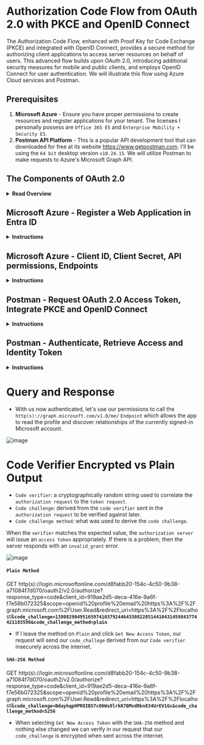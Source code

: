 # Authorization Code Flow from OAuth 2.0 with PKCE and OpenID Connect

The Authorization Code Flow, enhanced with Proof Key for Code Exchange (PKCE) and integrated with OpenID Connect, provides a secure method for authorizing client applications to access server resources on behalf of users. This advanced flow builds upon OAuth 2.0, introducing additional security measures for mobile and public clients, and employs OpenID Connect for user authentication. We will illustrate this flow using Azure Cloud services and Postman.

## Prerequisites

1. **Microsoft Azure** - Ensure you have proper permissions to create resources and register applications for your tenant. The licenses I personally possess are `Office 365 E5` and `Enterprise Mobility + Security E5`.
2. **Postman API Platform** - This is a popular API development tool that can downloaded for free at its website https://www.getpostman.com. I'll be using the `64 bit` desktop version `v10.24.15`. We will utilize Postman to make requests to Azure's Microsoft Graph API.

## **The Components of OAuth 2.0**

<details><summary><b>Read Overview</b></summary>

#### **`Resources`**

* The digital assets or services the user grants access to via OAuth 2.0. Resources are hosted by Resource Servers, which require valid access tokens for data access.

#### **`Resource Owners`**

* Individuals or entities that have the authority to grant access to their resources. In most cases, the resource owner is the end-user.

#### **`Clients`**

* Applications requesting access to resources on behalf of the Resource Owner. Clients are authenticated by the Authorization Server and authorized by the Resource Owner to access specified resources.

#### **`Authorization Server`**

* The server that issues access tokens to clients after successfully authenticating the Resource Owner and obtaining authorization. It plays a critical role in the OAuth 2.0 security framework, ensuring that access to resources is granted only to clients with proper authorization from the Resource Owners.
* **Authorization Endpoint** `/auth` initiates the flow. Clients request this endpoint with parameters like `response_type=code`, `client_id`, `redirect_uri`, `scope`, `state`, and `code_challenge`.
* **Token Endpoint** `/token` exchanges the `authorization code` for tokens. The request includes `grant_type=authorization_code`, `code`, `redirect_uri`, `client_id`, and `code_verifier`.
* **Userinfo Endpoint** `/userinfo` when accessed with an access token, returns `claims` about the authenticated user.

#### **`Tokens`** - Strings representing the granted permissions

* **Access Token**: Enables access to the user's data via the Authorization: `Bearer <token>` header in API requests.
* **Refresh Token**: Used to renew an access token via the token endpoint with `grant_type=refresh_token`, without the user's interaction.
* **ID tokens**: Issued by the authorization server to the client application. Clients use ID tokens when signing in users and to get basic information about them.

#### **`Grants`**

* **Authorization Code Grant**: Involves redirecting the user to the authorization endpoint, obtaining an authorization code, and exchanging the code for tokens at the token endpoint.
* **Client Credentials Grant**: Used for server-to-server communication where the application acts on its own behalf. Access is granted based on the authorization of the client, not the end user.
* **Resource Owner Password Credentials Grant**: Allows direct exchange of user credentials for access tokens. Recommended only for trusted clients, as it exposes the user's password.
* **Implicit Grant**: Optimized for clients implemented in a browser using a scripting language. Deprecated in OAuth 2.1 due to security vulnerabilities.

#### **`Scope`** - Defines the level of access the application requests

* Expressed in `space-delimited strings`, such as `scope=openid profile email`, determining which resources the application can access and actions it can perform.

#### **`Proof Key for Code Exchange (PKCE)`** - Enhances security for public clients

* Uses `code_challenge` and `code_challenge_method` during the authorization request, and `code_verifier` in the token exchange process to mitigate interception attacks.

#### **`OpenID Connect (OIDC)`** - An authentication and authorization layer built on top of OAuth 2.0, incompatible with OAuth 1.0

* Utilizes `ID Tokens`, returned along with the `access token`, containing claims about the authentication of the user.

</details>

## Microsoft Azure - Register a Web Application in Entra ID

<details><summary><b>Instructions</b></summary>

1. Sign in to the `Microsoft Entra admin center` as at least a `Cloud Application Administrator`.
2. Browse to `Identity` > `Applications` > `App registrations` and select `New Registration`.

![image](https://github.com/acfriday/todolist-webapp-flask-sqlite3/assets/82184168/86e397ac-3102-4156-a5c9-92e04ab7c499)

3. Enter a `Display Name` for your application.
4. We'll select the default `single-tenant` option.
5. Select Web as our platform with `http(s)://localhost` (excluding the parenthesis as seen below) as our redirect URI.
6. Complete this step by selecting `Register`.

![image](https://github.com/acfriday/todolist-webapp-flask-sqlite3/assets/82184168/b0913646-6c21-4374-a599-d3ddba9b7171)

</details>

## Microsoft Azure - Client ID, Client Secret, API permissions, Endpoints

<details><summary><b>Instructions</b></summary>

1. We'll need to note our app's `Client ID` from the Entra ID `Overview` tab under `App Registrations` for later use.

![image](https://github.com/acfriday/auth-code-flow-postman-azure/assets/82184168/8978643a-7391-4dac-81d1-ea33ab743776)


2. Next we'll retrieve our `Client Secret`. Select `Certificates & secrets` > `Client secrets` > `New client secret`.
Click `Add` to save your `Client Secret`. I chose the `default expiry time` after selecting `new client secret`,
we'll need to retrieve this secret again later.

*    `I'll be deleting this Client Secret from my account before posting it publicly here.`
*   `Important! Record the secret's value for later use This secret value
    is never displayed again after you leave this webpage.`

![image](https://github.com/acfriday/auth-code-flow-postman-azure/assets/82184168/9ebe2c0d-e0a2-4afd-9cef-21819850879d)

4. Now let's check the `API permissions` tab and verify that our app has the default access of `User.Read`
for the `Microsoft Graph API` `resource` that we'll be querying.

![image](https://github.com/acfriday/todolist-webapp-flask-sqlite3/assets/82184168/204c2521-11a1-45fa-8cf8-60066ccd316f)

5. Finally we'll need to retrieve the Azure REST Endpoints we'll send out requests towards.
The Authorization Endpoint `OAuth 2.0 authorization endpoint (v2)`
and Token Endpoint `OAuth 2.0 token endpoint (v2)` are what we'll copy from here.

![image](https://github.com/acfriday/auth-code-flow-postman-azure/assets/82184168/cd9634f8-132f-45cc-a497-d3bba8c75bf3)


</details>

## Postman - Request OAuth 2.0 Access Token, Integrate PKCE and OpenID Connect

<details><summary><b>Instructions</b></summary>

1. In `Postman`, create a new `Request` and navigate to the `Authorization tab` and select `OAuth 2.0` as the auth `type`.

![image](https://github.com/acfriday/todolist-webapp-flask-sqlite3/assets/82184168/5a7eab8f-f740-45e3-a6e5-e9020891d38a)

2. This is where we'll input data for the values below:

* Token Name: `Any name of your personal choice`
* Grant Type: `Authorization Code (With PKCE)`
* Callback URL: `https://localhost`
* Auth URL: `Entra ID > App Registrations > your app > Overview > Endpoints`
* Access Token URL: `Entra ID > App Registrations > your app > Overview > Endpoints`
* Client ID: `Entra ID > App Registrations > your app > Overview`
* Client Secret: `Entra ID > App Registrations > your app > Certificates & secrets`
* Code Challenge Method: `SHA265` `(to encrypt the randomly generated Code Verifier below)`
* Code Verifier: `1380829049516597410379244643308228514410431459843774421183596`
* Scope: `openid` `profile` `email` `https://graph.microsoft.com/user.read`


  `Note! Remember that our 'Scope' values should be space-delimited.`


![image](https://github.com/acfriday/auth-code-flow-postman-azure/assets/82184168/94181010-fb2c-4cfd-9b80-fbc9f6d63538)

3. Scroll to the bottom and click `Get New Access Token`.

![image](https://github.com/acfriday/auth-code-flow-postman-azure/assets/82184168/ce6fdca9-c21c-4b69-992c-853c307553c3)

</details>

## Postman - Authenticate, Retrieve Access and Identity Token

<details><summary><b>Instructions</b></summary>

1. You should receive a popup from Microsoft after clicking `Get New Access Token`, input your credentials to
authentication with Microsoft with an account from your tenant where this app is registered.

![image](https://github.com/acfriday/auth-code-flow-postman-azure/assets/82184168/b028748e-1391-46bc-a7bd-ab645e0ed142)

2. After providing consent and successfully authenticating you should receive the following acknowledgement, click `Proceed` here.

![image](https://github.com/acfriday/auth-code-flow-postman-azure/assets/82184168/b030e627-430f-4d7a-865d-760298adba22)

3. The `identity token` below is taken from another `access token` of mine as you can see from the `token name` but the format is the same, after selecting `proceed`, scroll down to the `id_token` and copy its entire value.

![image](https://github.com/acfriday/auth-code-flow-postman-azure/assets/82184168/7d251414-ec8f-4548-adab-520dcdb65dda)

4. Decypt this value by pasting it over on https://jwt.ms for inspection. The `authorization server` issues `id tokens` that contain `claims` that carry information about the user. You can use the `id_token` parameter to verify the user's identity with the `client` application performing the access request to begin a session with the user, these shouldn't be used for authorization as `access tokens` are used for authorization.

![image](https://github.com/acfriday/auth-code-flow-postman-azure/assets/82184168/2f70d76f-9c9d-4327-aa5a-4b41ebd803a8)

![image](https://github.com/acfriday/auth-code-flow-postman-azure/assets/82184168/8f4fb6e5-815b-4f1c-9cc7-8485a845970a)

5. Returning to `Postman`, scroll back to the top of our `Token Details`, go ahead and `use` the `access token`.

![image](https://github.com/acfriday/auth-code-flow-postman-azure/assets/82184168/c57fe7a3-81f4-446f-8386-7afede714b10)

6. Scroll to the top of `Postman` after selecting `Use Token` to verify our `named` `access token` is being used in our upcoming request.

![image](https://github.com/acfriday/auth-code-flow-postman-azure/assets/82184168/39c870d4-44a3-45f9-8515-03c6973ef89d)

</details>

# Query and Response
* With us now authenticated, let's use our permissions to call the `http(s)://graph.microsoft.com/v1.0/me/` `Endpoint` which allows the app to read the profile and discover relationships of the currently signed-in Microsoft account.

![image](https://github.com/acfriday/auth-code-flow-postman-azure/assets/82184168/e1c8baab-15d4-487a-b816-c6dea6ecbc31)

# Code Verifier Encrypted vs Plain Output

* `Code verifier`: a cryptographically random string used to correlate the `authorization request` to the `token request`.
* `Code challenge`: derived from the `code verifier` sent in the `authorization request` to be verified against later.
* `Code challenge method`: what was used to derive the `code challenge`.

When the `verifier` matches the expected value, the `authorization server` will issue an `access token` appropriately. If there is a problem, then the server responds with an `invalid_grant` error.

![image](https://github.com/acfriday/auth-code-flow-postman-azure/assets/82184168/157eb680-227c-4313-aec8-a900893280a0)

#### `Plain Method`
GET http(s)://login.microsoftonline.com/d8fabb20-154c-4c50-9b38-a71084f7d070/oauth2/v2.0/authorize?response_type=code&client_id=919ae2d5-deca-416e-9a6f-f7e56b072325&scope=openid%20profile%20email%20https%3A%2F%2Fgraph.microsoft.com%2FUser.Read&redirect_uri=https%3A%2F%2Flocalhost&**`code_challenge=1380829049516597410379244643308228514410431459843774421183596&code_challenge_method=plain`**
* If I leave the method on `Plain` and click `Get New Access Token`, our request will send our `code_challege` derived from our `Code verifier` insecurely across the internet.

#### `SHA-256 Method`
GET http(s)://login.microsoftonline.com/d8fabb20-154c-4c50-9b38-a71084f7d070/oauth2/v2.0/authorize?response_type=code&client_id=919ae2d5-deca-416e-9a6f-f7e56b072325&scope=openid%20profile%20email%20https%3A%2F%2Fgraph.microsoft.com%2FUser.Read&redirect_uri=https%3A%2F%2Flocalhost&**`code_challenge=BdayhqpHPROIB57cO6WsOlrkK7BMvdRkn834UrEV1Gc&code_challenge_method=S256`**
* When selecting `Get New Access Token` with the `SHA-256` method and nothing else changed we can verify in our request that our `code_challenge` is encrypted when sent across the internet.
